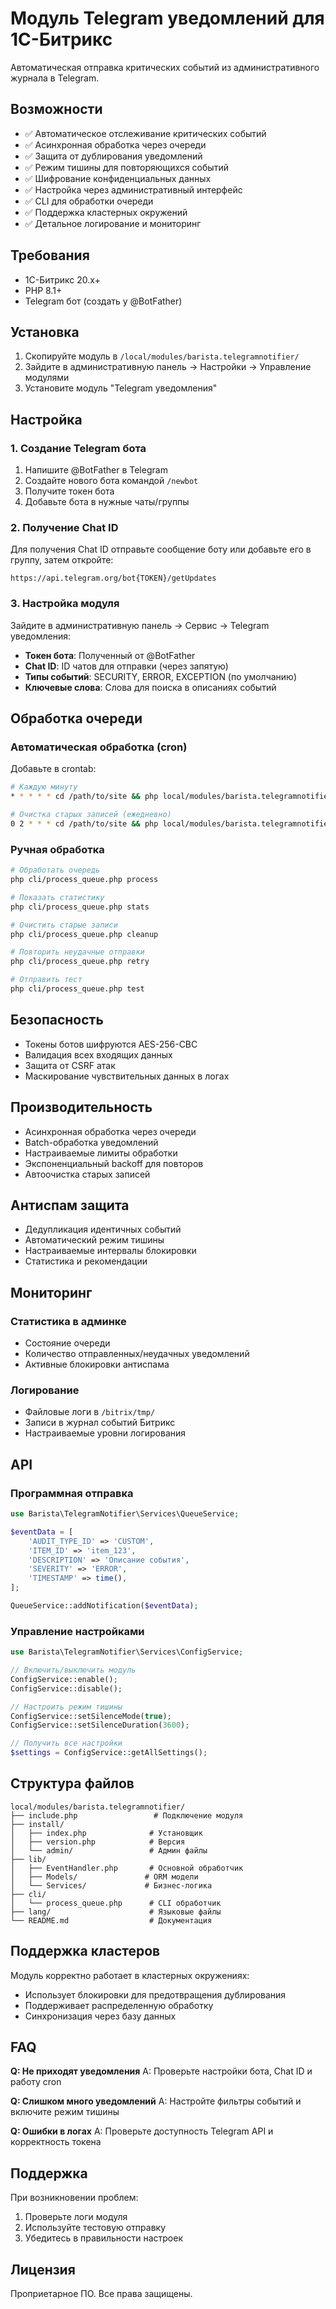 # Модуль Telegram уведомлений для 1С-Битрикс

Автоматическая отправка критических событий из административного журнала в Telegram.

## Возможности

- ✅ Автоматическое отслеживание критических событий
- ✅ Асинхронная обработка через очереди
- ✅ Защита от дублирования уведомлений
- ✅ Режим тишины для повторяющихся событий
- ✅ Шифрование конфиденциальных данных
- ✅ Настройка через административный интерфейс
- ✅ CLI для обработки очереди
- ✅ Поддержка кластерных окружений
- ✅ Детальное логирование и мониторинг

## Требования

- 1С-Битрикс 20.x+
- PHP 8.1+
- Telegram бот (создать у @BotFather)

## Установка

1. Скопируйте модуль в `/local/modules/barista.telegramnotifier/`
2. Зайдите в административную панель → Настройки → Управление модулями
3. Установите модуль "Telegram уведомления"

## Настройка

### 1. Создание Telegram бота

1. Напишите @BotFather в Telegram
2. Создайте нового бота командой `/newbot`
3. Получите токен бота
4. Добавьте бота в нужные чаты/группы

### 2. Получение Chat ID

Для получения Chat ID отправьте сообщение боту или добавьте его в группу, затем откройте:
```
https://api.telegram.org/bot{TOKEN}/getUpdates
```

### 3. Настройка модуля

Зайдите в административную панель → Сервис → Telegram уведомления:

- **Токен бота**: Полученный от @BotFather
- **Chat ID**: ID чатов для отправки (через запятую)
- **Типы событий**: SECURITY, ERROR, EXCEPTION (по умолчанию)
- **Ключевые слова**: Слова для поиска в описаниях событий

## Обработка очереди

### Автоматическая обработка (cron)

Добавьте в crontab:
```bash
# Каждую минуту
* * * * * cd /path/to/site && php local/modules/barista.telegramnotifier/cli/process_queue.php process

# Очистка старых записей (ежедневно)
0 2 * * * cd /path/to/site && php local/modules/barista.telegramnotifier/cli/process_queue.php cleanup
```

### Ручная обработка

```bash
# Обработать очередь
php cli/process_queue.php process

# Показать статистику
php cli/process_queue.php stats

# Очистить старые записи
php cli/process_queue.php cleanup

# Повторить неудачные отправки
php cli/process_queue.php retry

# Отправить тест
php cli/process_queue.php test
```

## Безопасность

- Токены ботов шифруются AES-256-CBC
- Валидация всех входящих данных
- Защита от CSRF атак
- Маскирование чувствительных данных в логах

## Производительность

- Асинхронная обработка через очереди
- Batch-обработка уведомлений
- Настраиваемые лимиты обработки
- Экспоненциальный backoff для повторов
- Автоочистка старых записей

## Антиспам защита

- Дедупликация идентичных событий
- Автоматический режим тишины
- Настраиваемые интервалы блокировки
- Статистика и рекомендации

## Мониторинг

### Статистика в админке
- Состояние очереди
- Количество отправленных/неудачных уведомлений
- Активные блокировки антиспама

### Логирование
- Файловые логи в `/bitrix/tmp/`
- Записи в журнал событий Битрикс
- Настраиваемые уровни логирования

## API

### Программная отправка

```php
use Barista\TelegramNotifier\Services\QueueService;

$eventData = [
    'AUDIT_TYPE_ID' => 'CUSTOM',
    'ITEM_ID' => 'item_123',
    'DESCRIPTION' => 'Описание события',
    'SEVERITY' => 'ERROR',
    'TIMESTAMP' => time(),
];

QueueService::addNotification($eventData);
```

### Управление настройками

```php
use Barista\TelegramNotifier\Services\ConfigService;

// Включить/выключить модуль
ConfigService::enable();
ConfigService::disable();

// Настроить режим тишины
ConfigService::setSilenceMode(true);
ConfigService::setSilenceDuration(3600);

// Получить все настройки
$settings = ConfigService::getAllSettings();
```

## Структура файлов

```
local/modules/barista.telegramnotifier/
├── include.php                 # Подключение модуля
├── install/
│   ├── index.php              # Установщик
│   ├── version.php            # Версия
│   └── admin/                 # Админ файлы
├── lib/
│   ├── EventHandler.php       # Основной обработчик
│   ├── Models/               # ORM модели
│   └── Services/             # Бизнес-логика
├── cli/
│   └── process_queue.php      # CLI обработчик
├── lang/                      # Языковые файлы
└── README.md                  # Документация
```

## Поддержка кластеров

Модуль корректно работает в кластерных окружениях:
- Использует блокировки для предотвращения дублирования
- Поддерживает распределенную обработку
- Синхронизация через базу данных

## FAQ

**Q: Не приходят уведомления**
A: Проверьте настройки бота, Chat ID и работу cron

**Q: Слишком много уведомлений**
A: Настройте фильтры событий и включите режим тишины

**Q: Ошибки в логах**
A: Проверьте доступность Telegram API и корректность токена

## Поддержка

При возникновении проблем:
1. Проверьте логи модуля
2. Используйте тестовую отправку
3. Убедитесь в правильности настроек

## Лицензия

Проприетарное ПО. Все права защищены. 